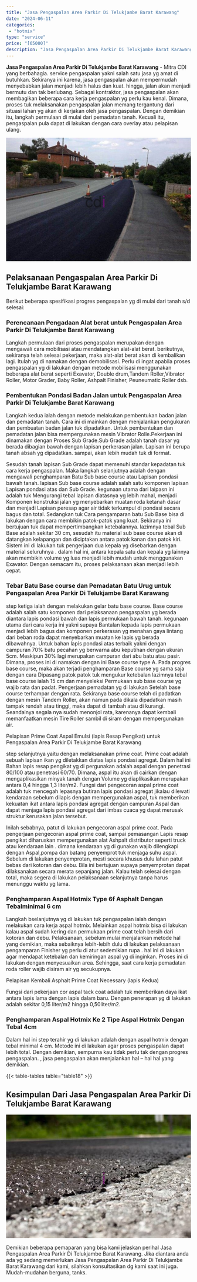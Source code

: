 ```yaml
---
title: "Jasa Pengaspalan Area Parkir Di Telukjambe Barat Karawang"
date: "2024-06-11"
categories:
 - "hotmix"
type: "service"
price: "[65000]"
description: "Jasa Pengaspalan Area Parkir Di Telukjambe Barat Karawang. Demikian beberapa pemaparan yang bisa kami jelaskan perihal Jasa Pengaspalan Area Parkir Di Telukj..."
---
```


**Jasa Pengaspalan Area Parkir Di Telukjambe Barat Karawang** - Mitra CDI yang berbahagia. service pengaspalan yakni salah satu jasa yg amat di butuhkan. Sekiranya ini karena, jasa pengaspalan akan mempermudah menyebabkan jalan menjadi lebih halus dan kuat. hingga, jalan akan menjadi bermutu dan tak berlubang. Sebagai kontraktor, jasa pengaspalan akan membagikan beberapa cara kerja pengaspalan yg perlu kau kenal. Dimana, proses tuk melaksanakan pengaspalan jalan memang tergantung dari situasi lahan yg akan di kerjakan oleh jasa pengaspalan. Dengan demikian itu, langkah permulaan di mulai dari pemadatan tanah. Kecuali itu, pengaspalan pula dapat di lakukan dengan cara overlay atau pelapisan ulang.

![Jasa Pengaspalan Area Parkir Di Telukjambe Barat Karawang](/images/hotmix/jasa-hotmix-aspal-31.jpg)

## Pelaksanaan Pengaspalan Area Parkir Di Telukjambe Barat Karawang

Berikut beberapa spesifikasi progres pengaspalan yg di mulai dari tanah s/d selesai:

### Perencanaan Pengadaan Alat berat untuk Pengaspalan Area Parkir Di Telukjambe Barat Karawang

Langkah permulaan dari proses pengaspalan merupakan dengan mengawali cara mobilisasi atau mendatangkan alat-alat berat. berikutnya, sekiranya telah selesai pekerjaan, maka alat-alat berat akan di kembalikan lagi. Itulah yg di namakan dengan demobilisasi. Perlu di ingat apabila proses pengaspalan yg di lakukan dengan metode mobilisasi menggunakan beberapa alat berat seperti Exavator, Double drum,Tandem Roller,Vibrator Roller, Motor Grader, Baby Roller, Ashpalt Finisher, Peuneumatic Roller dsb.

### Pembentukan Pondasi Badan Jalan untuk Pengaspalan Area Parkir Di Telukjambe Barat Karawang

Langkah kedua ialah dengan metode melakukan pembentukan badan jalan dan pemadatan tanah. Cara ini di mainkan dengan menjalankan pengukuran dan pembuatan badan jalan tuk dipadatkan. Untuk pembentukan dan pemadatan jalan bisa mempergunakan mesin Vibrator Rolle.Pekerjaan ini dinamakan dengan Proses Sub Grade.Sub Grade adalah tanah dasar yg berada dibagian bawah dengan lapisan perkerasan jalan. Lapisan ini berupa tanah absah yg dipadatkan. sampai, akan lebih mudah tuk di format.

Sesudah tanah lapisan Sub Grade dapat memenuhi standar kepadatan tuk cara kerja pengaspalan. Maka langkah selanjutnya adalah dengan mengawali penghamparan Batu Sub base course atau Lapisan pondasi bawah tanah. lapisan Sub base course adalah salah satu komponen lapisan Lapisan pondasi atas dan Sub Grade. kegunaan utama dari laipasn ini adalah tuk Mengurangi tebal lapisan diatasnya yg lebih mahal, menjadi Komponen konstruksi jalan yg menyebarkan muatan roda ketanah dasar dan menjadi Lapisan peresap agar air tidak terkumpul di pondasi secara bagus dan total. Sedangkan tuk Cara pengamparan batu Sub Base bisa di lakukan dengan cara membikin patok-patok yang kuat. Sekiranya ini bertujuan tuk dapat mempertimbangkan ketebalannya. lazimnya tebal Sub Base adalah sekitar 30 cm, sesudah itu material sub base course akan di datangkan kelapangan dan diciptakan antara patok kanan dan patok kiri. Sistem ini di lakukan tuk pengerjaan dua kepala yg disebarkan dengan material seluruhnya . dalam hal ini, antara kepala satu dan kepala yg lainnya akan membikin volume yg luas menjadi lebih mudah untuk menggunakan Exavator. Dengan semacam itu, proses pelaksanaan akan menjadi lebih cepat.

### Tebar Batu Base course dan Pemadatan Batu Urug untuk Pengaspalan Area Parkir Di Telukjambe Barat Karawang

step ketiga ialah dengan melakukan gelar batu base course. Base course adalah salah satu komponen dari pelaksanaan pengaspalan yg berada diantara lapis pondasi bawah dan lapis permukaan bawah tanah. kegunaan utama dari cara kerja ini yakni supaya Bantalan kepada lapis permukaan menjadi lebih bagus dan komponen perkerasan yg menahan gaya lintang dari beban roda dapat menyebarkan muatan ke lapis yg berada dibawahnya. Untuk bahan lapis pondasi atas terbaik yakni dengan campuran 70% batu pecahan yg berwarna abu keputihan dengan ukuran 5cm. Meskipun 30% lagi merupakan campuran dari abu batu atau pasir. Dimana, proses ini di namakan dengan ini Base course type A. Pada progres base course, maka akan terjadi penghamparan Base course yg sama saja dengan cara Dipasang patok patok tuk mengukur ketebalan lazimnya tebal base course ialah 15 cm dan menyeleksi Permukaan sub base course yg wajib rata dan padat. Pengerjaan pemadatan yg di lakukan Setelah base course terhampar dengan rata. Sekiranya base course telah di padatkan dengan mesin Tandem Roller, akan namun pada dikala dipadatkan masih tampak rendah atau tinggi, maka dapat di tambah atau di kurangi. Seandainya segala nya sudah menonjol rata, karenanya dapat kembali memanfaatkan mesin Tire Roller sambil di siram dengan mempergunakan air.

Pelapisan Prime Coat Aspal Emulsi (lapis Resap Pengikat) untuk Pengaspalan Area Parkir Di Telukjambe Barat Karawang

step selanjutnya yaitu dengan melaksanakan prime coat. Prime coat adalah sebuah lapisan ikan yg diletakkan diatas lapis pondasi agregat. Dalam hal ini Bahan lapis resap pengikat yg di pergunakan adalah aspal dengan penetrasi 80/100 atau penetrasi 60/70. Dimana, aspal itu akan di cairkan dengan mengaplikasikan minyak tanah dengan Volume yg diaplikasikan merupakan antara 0,4 hingga 1,3 liter/m2. Fungsi dari pengecoran aspal prime coat adalah tuk mencegah lepasnya butiran lapis pondasi agregat jikalau dilewati kendaraan sebelum dilapis dengan mempergunakan aspal, tuk memberikan kekuatan ikat antara lapis pondasi agregat dengan campuran Aspal dan dapat menjaga lapis pondasi agregat dari imbas cuaca yg dapat merusak struktur kerusakan jalan tersebut.

Inilah sebabnya, patut di lakukan pengecoran aspal prime coat. Pada pengerjaan pengecoran aspal prime coat, sampai pemasangan Lapis resap pengikat diharuskan mempergunakan alat Ashpalt distributor seperti truck atau kendaraan lain . dimana kendaraan yg di gunakan wajib dilengkapi dengan Aspal,pompa dan batang penyemprot tuk menjaga suhu aspal. Sebelum di lakukan penyemprotan, mesti secara khusus dulu lahan patut bebas dari kotoran dan debu. Bila ini bertujuan supaya penyemprotan dapat dilaksanakan secara merata sepanjang jalan. Kalau telah selesai dengan total, maka segera di lakukan pelaksanaan selanjutnya tanpa harus menunggu waktu yg lama.

### Penghamparan Aspal Hotmix Type 6f Asphalt Dengan Tebalminimal 6 cm

Langkah bselanjutnya yg di lakukan tuk pengaspalan ialah dengan melakukan cara kerja aspal hotmix. Melainkan aspal hotmix bisa di lakukan kalau aspal sudah kering dan permukaan prime coat telah bersih dari kotoran dan debu. Pelaksanaan, sebelum mulai menjalankan metode hal yang demikian, maka sebaiknya lebih-lebih dulu di lakukan pelaksanaan pengamparan Finisher yg perlu di atur sedemikian rupa . hal ini di lakukan agar mendapat ketebalan dan kemiringan aspal yg di inginkan. Proses ini di lakukan dengan menyesuaikan area. Sehingga, saat cara kerja pemadatan roda roller wajib disiram air yg secukupnya.

Pelapisan Kembali Asphalt Prime Coat Necessary (lapis Kedua)

Fungsi dari pekerjaan cor aspal tack coat adalah tuk memberikan daya ikat antara lapis lama dengan lapis dalam baru. Dengan penerapan yg di lakukan adalah sekitar 0,15 liter/m2 hingga 0,50liter/m2.

### Penghamparan Aspal Hotmix Ke 2 Tipe Aspal Hotmix Dengan Tebal 4cm

Dalam hal ini step terahir yg di lakukan adalah dengan aspal hotmix dengan tebal minimal 4 cm. Metode ini di lakukan agar proses pengaspalan dapat lebih total. Dengan demikian, sempurna kau tidak perlu tak dengan progres pengaspalan. , jasa pengaspalan akan menjalankan hal – hal hal yang demikian.

{{< table-tables table="table18" >}}

## Kesimpulan Dari Jasa Pengaspalan Area Parkir Di Telukjambe Barat Karawang

![Jasa Pengaspalan Area Parkir Di Telukjambe Barat Karawang](/images/hotmix/jasa-hotmix-aspal-01.jpg)

Demikian beberapa pemaparan yang bisa kami jelaskan perihal Jasa Pengaspalan Area Parkir Di Telukjambe Barat Karawang. Jika diantara anda ada yg sedang memerlukan Jasa Pengaspalan Area Parkir Di Telukjambe Barat Karawang dari kami, silahkan konsultasikan dg kami saat ini juga. Mudah-mudahan berguna, tanks.
